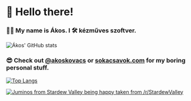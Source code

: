 # 👋 Hello there! 
### 👨‍💻 My name is Ákos. I 🛠 kézműves szoftver.

![Ákos' GitHub stats](https://github-readme-stats.vercel.app/api?username=AkosKovacs0&theme=dark&show_icons=true&count_private=true)

### 😎 Check out [@akoskovacs](https://github.com/akoskovacs) or [sokacsavok.com](https://sokacsavok.com) for my boring personal stuff.

[![Top Langs](https://github-readme-stats.vercel.app/api/top-langs/?username=AkosKovacs0&layout=compact)](https://github.com/AkosKovacs0/github-readme-stats)

[![Juminos from Stardew Valley being happy taken from /r/StardewValley](https://i.imgur.com/W75nPrZ.gif)](#)
